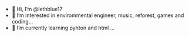 - 👋 Hi, I’m @lethblue17
- 👀 I’m interested in envirommental engineer, music, reforest, games and coding...
- 🌱 I’m currently learning pyhton and html ...

<!---
lethblue17/lethblue17 is a ✨ special ✨ repository because its `README.md` (this file) appears on your GitHub profile.
You can click the Preview link to take a look at your changes.
--->
